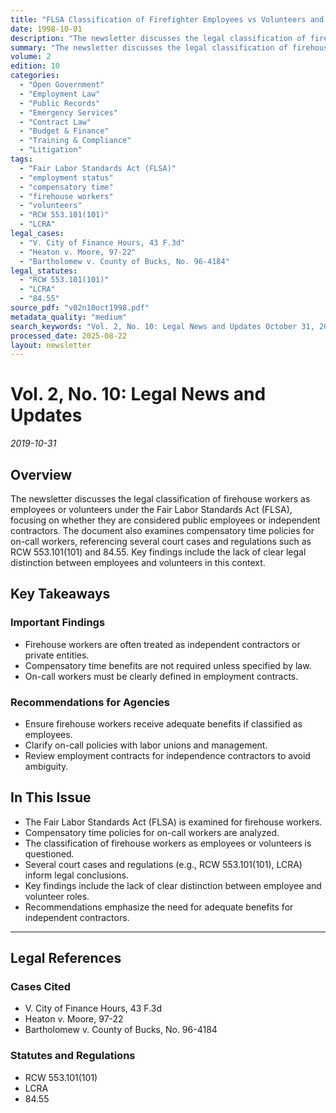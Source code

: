 ```yaml
---
title: "FLSA Classification of Firefighter Employees vs Volunteers and Compensatory Time Policies"
date: 1998-10-01
description: "The newsletter discusses the legal classification of firehouse workers as employees or volunteers under the Fair Labor Standards Act (FLSA), focusing on whether they are considered public employees or independent contractors. The document also examines compensatory time policies for on-call workers, referencing several court cases and regulations such as RCW 553.101(101) and 84.55. Key findings include the lack of clear legal distinction between employees and volunteers in this context."
summary: "The newsletter discusses the legal classification of firehouse workers as employees or volunteers under the Fair Labor Standards Act (FLSA), focusing on whether they are considered public employees or independent contractors. The document also examines compensatory time policies for on-call workers, referencing several court cases and regulations such as RCW 553.101(101) and 84.55. Key findings include the lack of clear legal distinction between employees and volunteers in this context."
volume: 2
edition: 10
categories:
  - "Open Government"
  - "Employment Law"
  - "Public Records"
  - "Emergency Services"
  - "Contract Law"
  - "Budget & Finance"
  - "Training & Compliance"
  - "Litigation"
tags:
  - "Fair Labor Standards Act (FLSA)"
  - "employment status"
  - "compensatory time"
  - "firehouse workers"
  - "volunteers"
  - "RCW 553.101(101)"
  - "LCRA"
legal_cases:
  - "V. City of Finance Hours, 43 F.3d"
  - "Heaton v. Moore, 97-22"
  - "Bartholomew v. County of Bucks, No. 96-4184"
legal_statutes:
  - "RCW 553.101(101)"
  - "LCRA"
  - "84.55"
source_pdf: "v02n10oct1998.pdf"
metadata_quality: "medium"
search_keywords: "Vol. 2, No. 10: Legal News and Updates October 31, 2019 Firefighters Were [...] classified as private entities in a public agency. The FLSA requires that bonuses or minimum wage payment after city [....."
processed_date: 2025-08-22
layout: newsletter
---
```


# Vol. 2, No. 10: Legal News and Updates

*2019-10-31*

## Overview

The newsletter discusses the legal classification of firehouse workers as employees or volunteers under the Fair Labor Standards Act (FLSA), focusing on whether they are considered public employees or independent contractors. The document also examines compensatory time policies for on-call workers, referencing several court cases and regulations such as RCW 553.101(101) and 84.55. Key findings include the lack of clear legal distinction between employees and volunteers in this context.

## Key Takeaways

### Important Findings

- Firehouse workers are often treated as independent contractors or private entities.
- Compensatory time benefits are not required unless specified by law.
- On-call workers must be clearly defined in employment contracts.

### Recommendations for Agencies

- Ensure firehouse workers receive adequate benefits if classified as employees.
- Clarify on-call policies with labor unions and management.
- Review employment contracts for independence contractors to avoid ambiguity.

## In This Issue

- The Fair Labor Standards Act (FLSA) is examined for firehouse workers.
- Compensatory time policies for on-call workers are analyzed.
- The classification of firehouse workers as employees or volunteers is questioned.
- Several court cases and regulations (e.g., RCW 553.101(101), LCRA) inform legal conclusions.
- Key findings include the lack of clear distinction between employee and volunteer roles.
- Recommendations emphasize the need for adequate benefits for independent contractors.

---

## Legal References

### Cases Cited

- V. City of Finance Hours, 43 F.3d
- Heaton v. Moore, 97-22
- Bartholomew v. County of Bucks, No. 96-4184

### Statutes and Regulations

- RCW 553.101(101)
- LCRA
- 84.55

